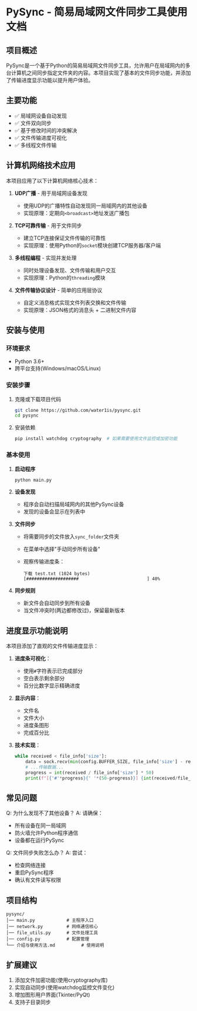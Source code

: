 # PySync - 简易局域网文件同步工具使用文档

## 项目概述

PySync是一个基于Python的简易局域网文件同步工具，允许用户在局域网内的多台计算机之间同步指定文件夹的内容。本项目实现了基本的文件同步功能，并添加了传输进度显示功能以提升用户体验。

## 主要功能

- ✅ 局域网设备自动发现
- ✅ 文件双向同步
- ✅ 基于修改时间的冲突解决
- ✅ 文件传输进度可视化
- ✅ 多线程文件传输

## 计算机网络技术应用

本项目应用了以下计算机网络核心技术：

1. **UDP广播** - 用于局域网设备发现
   - 使用UDP的广播特性自动发现同一局域网内的其他设备
   - 实现原理：定期向`<broadcast>`地址发送广播包

2. **TCP可靠传输** - 用于文件同步
   - 建立TCP连接保证文件传输的可靠性
   - 实现原理：使用Python的`socket`模块创建TCP服务器/客户端

3. **多线程编程** - 实现并发处理
   - 同时处理设备发现、文件传输和用户交互
   - 实现原理：Python的`threading`模块

4. **文件传输协议设计** - 简单的应用层协议
   - 自定义消息格式实现文件列表交换和文件传输
   - 实现原理：JSON格式的消息头 + 二进制文件内容

## 安装与使用

### 环境要求

- Python 3.6+
- 跨平台支持(Windows/macOS/Linux)

### 安装步骤

1. 克隆或下载项目代码
   ```bash
   git clone https://github.com/water1is/pysync.git
   cd pysync
   ```

2. 安装依赖
   ```bash
   pip install watchdog cryptography  # 如果需要使用文件监控或加密功能
   ```

### 基本使用

1. **启动程序**
   ```bash
   python main.py
   ```

2. **设备发现**
   - 程序会自动扫描局域网内的其他PySync设备
   - 发现的设备会显示在列表中

3. **文件同步**
   - 将需要同步的文件放入`sync_folder`文件夹
   - 在菜单中选择"手动同步所有设备"
   - 观察传输进度条：

     ```
     下载 test.txt (1024 bytes)
     [####################                          ] 40%
     ```

4. **同步规则**
   - 新文件会自动同步到所有设备
   - 当文件冲突时(两边都修改过)，保留最新版本

## 进度显示功能说明

本项目添加了直观的文件传输进度显示：

1. **进度条可视化**：
   - 使用`#`字符表示已完成部分
   - 空白表示剩余部分
   - 百分比数字显示精确进度

2. **显示内容**：
   - 文件名
   - 文件大小
   - 进度条图形
   - 完成百分比

3. **技术实现**：
   ```python
   while received < file_info['size']:
       data = sock.recv(min(config.BUFFER_SIZE, file_info['size'] - received))
       # ...传输数据...
       progress = int(received / file_info['size'] * 50)
       print(f"[{'#'*progress}{' '*(50-progress)}] {int(received/file_info['size']*100)}%", end='\r')
   ```

## 常见问题

Q: 为什么发现不了其他设备？
A: 请确保：
   - 所有设备在同一局域网
   - 防火墙允许Python程序通信
   - 设备都在运行PySync

Q: 文件同步失败怎么办？
A: 尝试：
   - 检查网络连接
   - 重启PySync程序
   - 确认有文件读写权限

## 项目结构

```
pysync/
│── main.py            # 主程序入口
│── network.py         # 网络通信核心
│── file_utils.py      # 文件处理工具
│── config.py          # 配置管理
└── 介绍与使用方法.md          # 使用说明
```

## 扩展建议

1. 添加文件加密功能(使用cryptography库)
2. 实现自动同步(使用watchdog监控文件变化)
3. 增加图形用户界面(Tkinter/PyQt)
4. 支持子目录同步

